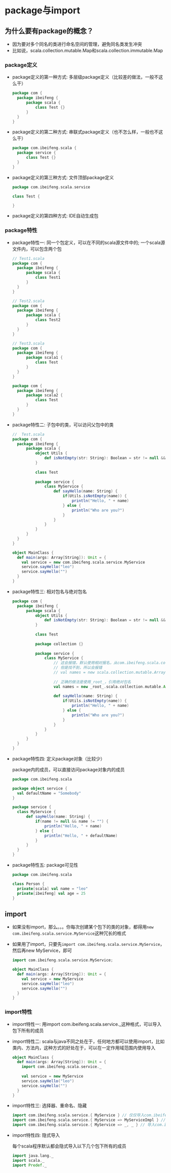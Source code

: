 # package与import

## 为什么要有package的概念？

- 因为要对多个同名的类进行命名空间的管理，避免同名类发生冲突
- 比如说，scala.collection.mutable.Map和scala.collection.immutable.Map

### package定义

- package定义的第一种方式: 多层级package定义（比较差的做法，一般不这么干）

  ```scala
  package com {
  	package ibeifeng {
  		package scala {
  			class Test {}
  		}
  	}
  }
  ```

- package定义的第二种方式: 串联式package定义（也不怎么样，一般也不这么干）

  ```scala
  package com.ibeifeng.scala {
  	package service {
  		class Test {}
  	}
  }
  ```

- package定义的第三种方式: 文件顶部package定义

  ```scala
  package com.ibeifeng.scala.service
  
  class Test {
  
  }
  ```

- package定义的第四种方式: IDE自动生成包

### package特性

- package特性一: 同一个包定义，可以在不同的scala源文件中的; 一个scala源文件内，可以包含两个包

  ```scala
  // Test1.scala
  package com {
  	package ibeifeng {
  		package scala {
  			class Test1
  		}
  	}
  }
  
  // Test2.scala
  package com {
  	package ibeifeng {
  		package scala {
  			class Test2
  		}
  	}
  }
  
  // Test3.scala
  package com {
  	package ibeifeng {
  		package scala1 {
  			class Test
  		}
  	}
  }
  
  package com {
  	package ibeifeng {
  		package scala2 {
  			class Test
  		}
  	}
  }
  ```

- package特性二: 子包中的类，可以访问父包中的类

  ```scala
  //  Test.scala
  package com {
  	package ibeifeng {
  		package scala {
  			object Utils {
  				def isNotEmpty(str: String): Boolean = str != null && str != ""
  			}
  			
  			class Test
  		
  			package service {
  				class MyService {
  					def sayHello(name: String) {
  						if(Utils.isNotEmpty(name)) {
  							println("Hello, " + name)
  						} else {
  							println("Who are you?")  
  						}
  					}
  				}
  			}
  		}
  	}
  }
  
  object MainClass {
    def main(args: Array[String]): Unit = {
      val service = new com.ibeifeng.scala.service.MyService
      service.sayHello("leo")  
      service.sayHello("")  
    }
  }
  ```

- package特性三: 相对包名与绝对包名

  ```scala
  package com {
  	package ibeifeng {
  		package scala {
  			object Utils {
  				def isNotEmpty(str: String): Boolean = str != null && str != ""
  			}
  			
  			class Test
  			
  			package collection {}
  			
  			package service {
  				class MyService {
  					// 这会报错，默认使用相对报名，从com.ibeifeng.scala.collection包中，寻找mutable包下的ArrayBuffer类
  					// 但是找不到，所以会报错
  					// val names = new scala.collection.mutable.ArrayBuffer[String]
  					
  					// 正确的做法是使用_root_，引用绝对包名
  					val names = new _root_.scala.collection.mutable.ArrayBuffer[String]
  					
  					def sayHello(name: String) {
  						if(Utils.isNotEmpty(name)) {
  							println("Hello, " + name)
  						} else {
  							println("Who are you?")  
  						}
  					}
  				}
  			}
  		}
  	}
  }
  ```

- package特性四: 定义package对象（比较少）

  package内的成员，可以直接访问package对象内的成员

  ```scala
  package com.ibeifeng.scala
  
  package object service {
  	val defaultName = "Somebody"
  }
  
  package service {
  	class MyService {
  		def sayHello(name: String) {
  			if(name != null && name != "") {
  				println("Hello, " + name)
  			} else {
  				println("Hello, " + defaultName) 
  			}
  		}
  	}
  }
  ```

- package特性五: package可见性

  ```scala
  package com.ibeifeng.scala
  
  class Person {
  	private[scala] val name = "leo"
  	private[ibeifeng] val age = 25
  }
  ```

## import

- 如果没有import，那么。。。你每次创建某个包下的类的对象，都得用`new com.ibeifeng.scala.service.MyService`这种冗长的格式

- 如果用了import，只要先`import com.ibeifeng.scala.service.MyService`，然后再new MyService，即可

  ```scala
  import com.ibeifeng.scala.service.MyService;
  
  object MainClass {
    def main(args: Array[String]): Unit = {
      val service = new MyService
      service.sayHello("leo")  
      service.sayHello("")  
    }
  }
  ```

### import特性

- import特性一: 用import com.ibeifeng.scala.service._这种格式，可以导入包下所有的成员

- import特性二: scala与java不同之处在于，任何地方都可以使用import，比如类内、方法内，这种方式的好处在于，可以在一定作用域范围内使用导入

  ```scala
  object MainClass {
    def main(args: Array[String]): Unit = {
      import com.ibeifeng.scala.service._
      
      val service = new MyService
      service.sayHello("leo")  
      service.sayHello("")  
    }
  }
  ```

- import特性三: 选择器、重命名、隐藏

  ```scala
  import com.ibeifeng.scala.service.{ MyService } // 仅仅导入com.ibeifeng.scala.service包下的MyService类
  import com.ibeifeng.scala.service.{ MyService => MyServiceImpl } // 将导入的类进行重命名
  import com.ibeifeng.scala.service.{ MyService => _, _ } // 导入com.ibeifeng.scala.service包下所有的类，但是隐藏掉MyServicep类
  ```

- import特性四: 隐式导入

  每个scala程序默认都会隐式导入以下几个包下所有的成员

  ```scala
  import java.lang._
  import scala._
  import Predef._
  ```
